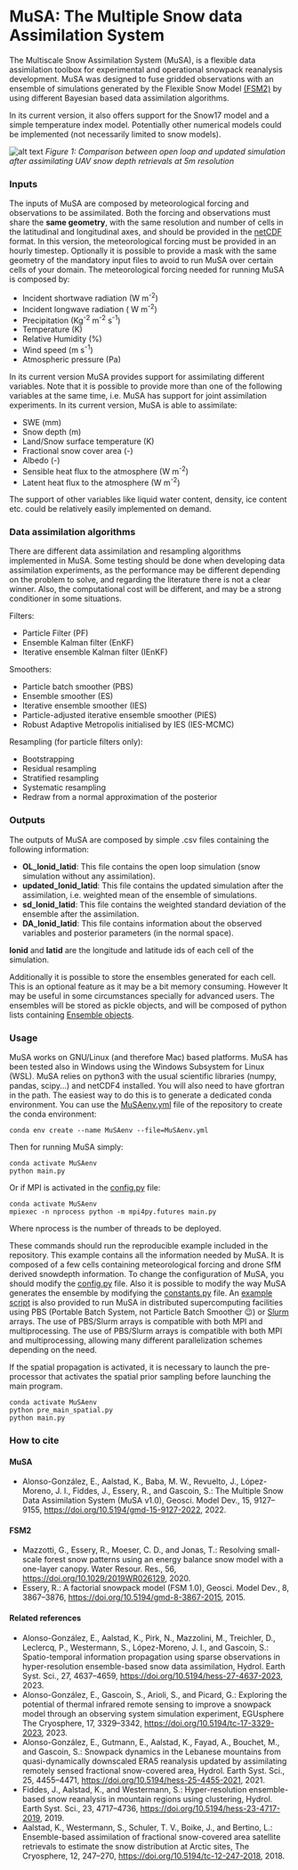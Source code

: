 # MuSA: The Multiple Snow data Assimilation System   
  
The Multiscale Snow Assimilation System (MuSA), is a flexible data  assimilation toolbox for experimental and operational snowpack  reanalysis development. MuSA was designed to fuse gridded observations  with an ensemble of simulations generated by the Flexible Snow Model  [(FSM2)](https://github.com/RichardEssery/FSM2) by using different  Bayesian based data assimilation algorithms. 

In its current version, it also offers support for the Snow17 model and a simple temperature index model. Potentially other numerical models could be implemented (not necessarily limited to snow models).

![alt text](https://github.com/ealonsogzl/MuSA/blob/master/img/PBS_animation.gif)
<em> Figure 1: Comparison between open loop and updated simulation after assimilating UAV snow depth retrievals at 5m resolution </em>
### Inputs  
  
The inputs of MuSA are composed by meteorological forcing and  observations to be assimilated. Both the forcing and observations must  share the **same geometry**, with the same resolution and number of  cells in the latitudinal and longitudinal axes, and should be provided in the [netCDF](https://www.unidata.ucar.edu/software/netcdf/) format. In this version, the meteorological forcing must be provided in an hourly timestep. Optionally it is  possible to provide a mask with the same geometry of the mandatory input  files to avoid to run MuSA over certain cells of your domain. The  meteorological forcing needed for running MuSA is composed by: 
- Incident shortwave radiation (W m<sup>-2</sup>)
- Incident longwave radiation ( W m<sup>-2</sup>)
- Precipitation  (Kg<sup>-2</sup> m<sup>-2</sup> s<sup>-1</sup>) 
- Temperature (K) 
- Relative Humidity (%) 
- Wind speed  (m s<sup>-1</sup>) 
- Atmospheric pressure (Pa) 
  
In its current version MuSA provides support for assimilating different  variables. Note that it is possible to provide more than one of the  following variables at the same time, i.e. MuSA has support for joint  assimilation experiments. In its current version, MuSA is able to assimilate: 
- SWE (mm) 
- Snow depth (m) 
- Land/Snow surface temperature (K) 
- Fractional snow cover area (-) 
- Albedo (-)
- Sensible heat flux to the atmosphere (W m<sup>-2</sup>)
- Latent heat flux to the atmosphere (W m<sup>-2</sup>)

The support of other variables like liquid water content, density, ice content etc.  could be relatively easily implemented on demand. 
  
### Data assimilation algorithms
There are different data assimilation and resampling algorithms implemented in MuSA.  Some testing should be done when developing data assimilation experiments, as the performance may be different depending on the problem to solve, and regarding the literature there is not a clear winner. Also, the computational cost will be different, and may be a strong conditioner in some situations.

Filters:
-   Particle Filter (PF)
-   Ensemble Kalman filter (EnKF)
-   Iterative ensemble Kalman filter (IEnKF)

Smoothers:
-   Particle batch smoother (PBS)
-   Ensemble smoother (ES)
-   Iterative ensemble smoother (IES)
-   Particle-adjusted iterative ensemble smoother (PIES)
-   Robust Adaptive Metropolis initialised by IES (IES-MCMC)
    
Resampling (for particle filters only):
-   Bootstrapping
-   Residual resampling
-   Stratified resampling
-   Systematic resampling
-   Redraw from a normal approximation of the posterior

### Outputs
The outputs of MuSA are composed by simple .csv files containing the following information:
-  **OL_lonid_latid**: This file contains the open loop simulation (snow simulation without any assimilation).
-  **updated_lonid_latid**: This file contains the updated simulation after the assimilation, i.e. weighted mean of the ensemble of simulations.
-  **sd_lonid_latid**: This file contains the weighted standard deviation of the ensemble after the assimilation.
-  **DA_lonid_latid**: This file contains information about the observed variables and posterior parameters (in the normal space).

**lonid** and **latid** are the longitude and latitude ids of each cell of the simulation.

Additionally it is possible to store the ensembles generated for each cell. This is an optional feature as it may be a bit memory consuming. However It may be useful in some circumstances specially for advanced users. The ensembles will be stored as pickle objects, and will be composed of python lists containing [Ensemble objects](https://github.com/ealonsogzl/MuSA/blob/master/modules/internal_class.py).

### Usage

MuSA works on GNU/Linux (and therefore Mac) based platforms. MuSA has been tested also in Windows using the Windows Subsystem for Linux (WSL). MuSA relies on python3 with the usual scientific libraries (numpy, pandas, scipy...) and netCDF4 installed. You will also need to have gfortran in the path. The easiest way to do this is to generate a dedicated conda environment. You can use the [MuSAenv.yml](https://github.com/ealonsogzl/MuSA/blob/master/MuSAenv.yml) file of the repository to create the conda environment:

```
conda env create --name MuSAenv --file=MuSAenv.yml
```


Then for running MuSA simply:

```
conda activate MuSAenv
python main.py
```
Or if MPI is activated in the [config.py](https://github.com/RichardEssery/FSM2) file:
```
conda activate MuSAenv
mpiexec -n nprocess python -m mpi4py.futures main.py
```
Where nprocess is the number of threads to be deployed.

These commands should run the reproducible example included in the repository. This example contains all the information needed by MuSA. It is composed of a few cells containing meteorological forcing and drone SfM derived snowdepth information. To change the configuration of MuSA, you should modify the [config.py](https://github.com/ealonsogzl/MuSA/blob/master/config.py) file. Also it is possible to modify the way MuSA generates the ensemble by modifying the [constants.py](https://github.com/ealonsogzl/MuSA/blob/master/constants.py) file.
An [example script](https://github.com/ealonsogzl/MuSA/blob/master/run_PBS.sh) is also provided to run MuSA in distributed supercomputing facilities using PBS (Portable Batch System, not Particle Batch Smoother :wink:) or [Slurm](https://github.com/ealonsogzl/MuSA/blob/master/run_slurm.sh) arrays. The use of PBS/Slurm arrays is compatible with both MPI and multiprocessing. The use of PBS/Slurm arrays is compatible with both MPI and multiprocessing, allowing many different parallelization schemes depending on the need.

If the spatial propagation is activated, it is necessary to launch the pre-processor that activates the spatial prior sampling before launching the main program.

```
conda activate MuSAenv
python pre_main_spatial.py
python main.py
```

### How to cite
#### MuSA
-  Alonso-González, E., Aalstad, K., Baba, M. W., Revuelto, J., López-Moreno, J. I., Fiddes, J., Essery, R., and Gascoin, S.: The Multiple Snow Data Assimilation System (MuSA v1.0), Geosci. Model Dev., 15, 9127–9155, https://doi.org/10.5194/gmd-15-9127-2022, 2022. 
#### FSM2
-  Mazzotti, G., Essery, R., Moeser, C. D., and Jonas, T.: Resolving small-scale forest snow patterns using an energy balance snow model with a one-layer canopy. Water Resour. Res., 56, https://doi.org/10.1029/2019WR026129, 2020.
-  Essery, R.: A factorial snowpack model (FSM 1.0), Geosci. Model Dev., 8, 3867–3876, https://doi.org/10.5194/gmd-8-3867-2015, 2015. 
#### Related references
- Alonso-González, E., Aalstad, K., Pirk, N., Mazzolini, M., Treichler, D., Leclercq, P., Westermann, S., López-Moreno, J. I., and Gascoin, S.: Spatio-temporal information propagation using sparse observations in hyper-resolution ensemble-based snow data assimilation, Hydrol. Earth Syst. Sci., 27, 4637–4659, https://doi.org/10.5194/hess-27-4637-2023, 2023. 
- Alonso-González, E., Gascoin, S., Arioli, S., and Picard, G.: Exploring the potential of thermal infrared remote sensing to improve a snowpack model through an observing system simulation experiment, EGUsphere The Cryosphere, 17, 3329–3342, https://doi.org/10.5194/tc-17-3329-2023, 2023.
- Alonso-González, E., Gutmann, E., Aalstad, K., Fayad, A., Bouchet, M., and Gascoin, S.: Snowpack dynamics in the Lebanese mountains from quasi-dynamically downscaled ERA5 reanalysis updated by assimilating remotely sensed fractional snow-covered area, Hydrol. Earth Syst. Sci., 25, 4455–4471, https://doi.org/10.5194/hess-25-4455-2021, 2021.
- Fiddes, J., Aalstad, K., and Westermann, S.: Hyper-resolution ensemble-based snow reanalysis in mountain regions using clustering, Hydrol. Earth Syst. Sci., 23, 4717–4736, https://doi.org/10.5194/hess-23-4717-2019, 2019. 
- Aalstad, K., Westermann, S., Schuler, T. V., Boike, J., and Bertino, L.: Ensemble-based assimilation of fractional snow-covered area satellite retrievals to estimate the snow distribution at Arctic sites, The Cryosphere, 12, 247–270, https://doi.org/10.5194/tc-12-247-2018, 2018.

